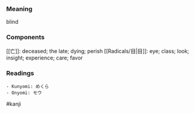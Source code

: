 ### Meaning

blind

### Components

[[亡]]: deceased; the late; dying; perish [[Radicals/目|目]]: eye; class; look; insight; experience; care; favor

### Readings

```
- Kunyomi: めくら
- Onyomi: モウ
```

#kanji